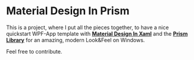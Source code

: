 # Material Design In Prism

This is a project, where I put all the pieces together, to have a nice quickstart WPF-App template with **[Material Design In Xaml](https://github.com/MaterialDesignInXAML/MaterialDesignInXamlToolkit)** and the **[Prism Library](https://github.com/PrismLibrary/Prism)** for an amazing, modern Look&Feel on Windows.

Feel free to contribute.

